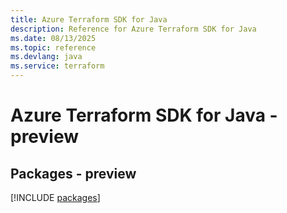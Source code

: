 ```yaml
---
title: Azure Terraform SDK for Java
description: Reference for Azure Terraform SDK for Java
ms.date: 08/13/2025
ms.topic: reference
ms.devlang: java
ms.service: terraform
---
```

# Azure Terraform SDK for Java - preview
## Packages - preview
[!INCLUDE [packages](terraform-index.md)]